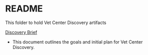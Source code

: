 # README

This folder to hold Vet Center Discovery artifacts  

[Discovery Brief](https://github.com/department-of-veterans-affairs/va.gov-team/blob/master/products/facilities/vet-centers/discovery/project-brief.md)
- This document outlines the goals and initial plan for Vet Center Discovery. 
